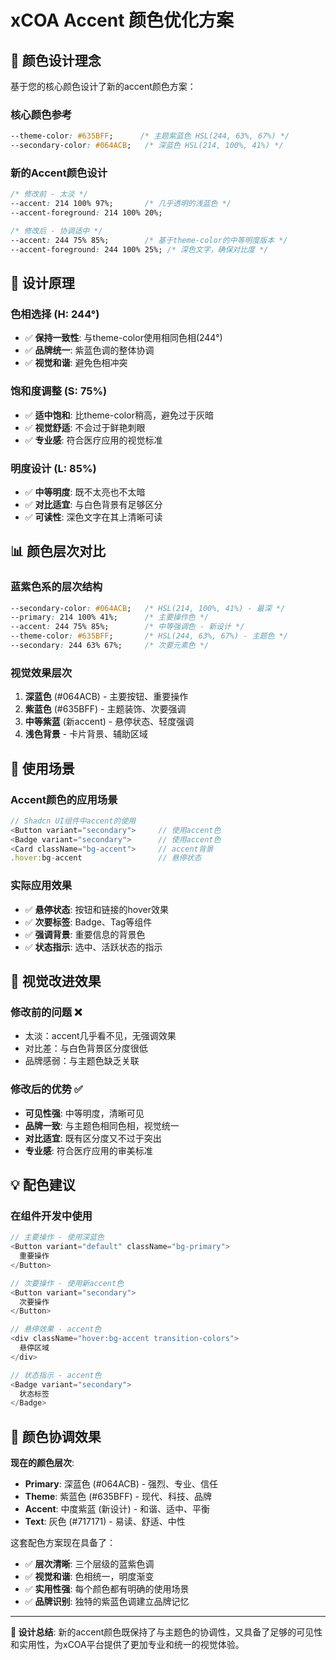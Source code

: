 # xCOA Accent 颜色优化方案

## 🎨 颜色设计理念

基于您的核心颜色设计了新的accent颜色方案：

### 核心颜色参考
```css
--theme-color: #635BFF;      /* 主题紫蓝色 HSL(244, 63%, 67%) */
--secondary-color: #064ACB;   /* 深蓝色 HSL(214, 100%, 41%) */
```

### 新的Accent颜色设计
```css
/* 修改前 - 太淡 */
--accent: 214 100% 97%;       /* 几乎透明的浅蓝色 */
--accent-foreground: 214 100% 20%;

/* 修改后 - 协调适中 */
--accent: 244 75% 85%;        /* 基于theme-color的中等明度版本 */
--accent-foreground: 244 100% 25%; /* 深色文字，确保对比度 */
```

## 🎯 设计原理

### 色相选择 (H: 244°)
- ✅ **保持一致性**: 与theme-color使用相同色相(244°)
- ✅ **品牌统一**: 紫蓝色调的整体协调
- ✅ **视觉和谐**: 避免色相冲突

### 饱和度调整 (S: 75%)
- ✅ **适中饱和**: 比theme-color稍高，避免过于灰暗
- ✅ **视觉舒适**: 不会过于鲜艳刺眼
- ✅ **专业感**: 符合医疗应用的视觉标准

### 明度设计 (L: 85%)
- ✅ **中等明度**: 既不太亮也不太暗
- ✅ **对比适宜**: 与白色背景有足够区分
- ✅ **可读性**: 深色文字在其上清晰可读

## 📊 颜色层次对比

### 蓝紫色系的层次结构
```css
--secondary-color: #064ACB;   /* HSL(214, 100%, 41%) - 最深 */
--primary: 214 100% 41%;      /* 主要操作色 */
--accent: 244 75% 85%;        /* 中等强调色 - 新设计 */
--theme-color: #635BFF;       /* HSL(244, 63%, 67%) - 主题色 */
--secondary: 244 63% 67%;     /* 次要元素色 */
```

### 视觉效果层次
1. **深蓝色** (#064ACB) - 主要按钮、重要操作
2. **紫蓝色** (#635BFF) - 主题装饰、次要强调  
3. **中等紫蓝** (新accent) - 悬停状态、轻度强调
4. **浅色背景** - 卡片背景、辅助区域

## 🎨 使用场景

### Accent颜色的应用场景
```typescript
// Shadcn UI组件中accent的使用
<Button variant="secondary">     // 使用accent色
<Badge variant="secondary">      // 使用accent色
<Card className="bg-accent">     // accent背景
.hover:bg-accent                 // 悬停状态
```

### 实际应用效果
- ✅ **悬停状态**: 按钮和链接的hover效果
- ✅ **次要标签**: Badge、Tag等组件
- ✅ **强调背景**: 重要信息的背景色
- ✅ **状态指示**: 选中、活跃状态的指示

## 🌟 视觉改进效果

### 修改前的问题 ❌
- 太淡：accent几乎看不见，无强调效果
- 对比差：与白色背景区分度很低
- 品牌感弱：与主题色缺乏关联

### 修改后的优势 ✅
- **可见性强**: 中等明度，清晰可见
- **品牌一致**: 与主题色相同色相，视觉统一
- **对比适宜**: 既有区分度又不过于突出
- **专业感**: 符合医疗应用的审美标准

## 💡 配色建议

### 在组件开发中使用
```typescript
// 主要操作 - 使用深蓝色
<Button variant="default" className="bg-primary">
  重要操作
</Button>

// 次要操作 - 使用新accent色
<Button variant="secondary">
  次要操作
</Button>

// 悬停效果 - accent色
<div className="hover:bg-accent transition-colors">
  悬停区域
</div>

// 状态指示 - accent色
<Badge variant="secondary">
  状态标签
</Badge>
```

## 🎯 颜色协调效果

**现在的颜色层次**:
- **Primary**: 深蓝色 (#064ACB) - 强烈、专业、信任
- **Theme**: 紫蓝色 (#635BFF) - 现代、科技、品牌
- **Accent**: 中度紫蓝 (新设计) - 和谐、适中、平衡
- **Text**: 灰色 (#717171) - 易读、舒适、中性

这套配色方案现在具备了：
- ✅ **层次清晰**: 三个层级的蓝紫色调
- ✅ **视觉和谐**: 色相统一，明度渐变
- ✅ **实用性强**: 每个颜色都有明确的使用场景
- ✅ **品牌识别**: 独特的紫蓝色调建立品牌记忆

---

**🎨 设计总结**: 新的accent颜色既保持了与主题色的协调性，又具备了足够的可见性和实用性，为xCOA平台提供了更加专业和统一的视觉体验。